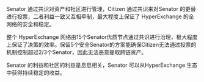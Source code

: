 Senator 通过共识对资产和社区进行管理，Citizen 通过共识来对Senator 的更替进行投票，二者利益一致又互相牵制，最大程度上保证了
HyperExchange 的全网络的安全和稳定。

整个 HyperExchange 网络由15个Senator优质节点通过共识进行治理，极大程度上保证了决策的效率。保留5个安全Senator的方案能确保Citizen无法通过投票的机制控制超过2/3个Senator，因此无法恶意提取跨链资产。

Senator 的利益和社区的利益是息息相关，Senator 可以从HyperExchange 生态中获得持续稳定的收益。